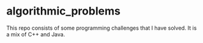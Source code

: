 # algorithmic_problems
This repo consists of some programming challenges that I have solved.
It is a mix of C++ and Java.
